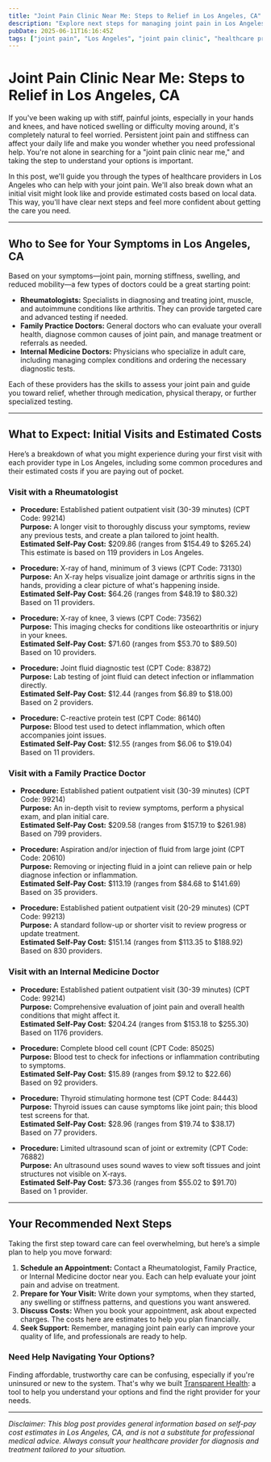 ```yaml
---
title: "Joint Pain Clinic Near Me: Steps to Relief in Los Angeles, CA"
description: "Explore next steps for managing joint pain in Los Angeles, CA, including who to see and estimated costs for initial care."
pubDate: 2025-06-11T16:16:45Z
tags: ["joint pain", "Los Angeles", "joint pain clinic", "healthcare providers", "medical costs", "rheumatology", "family practice", "internal medicine"]
---
```


# Joint Pain Clinic Near Me: Steps to Relief in Los Angeles, CA

If you've been waking up with stiff, painful joints, especially in your hands and knees, and have noticed swelling or difficulty moving around, it's completely natural to feel worried. Persistent joint pain and stiffness can affect your daily life and make you wonder whether you need professional help. You're not alone in searching for a "joint pain clinic near me," and taking the step to understand your options is important.

In this post, we'll guide you through the types of healthcare providers in Los Angeles who can help with your joint pain. We'll also break down what an initial visit might look like and provide estimated costs based on local data. This way, you'll have clear next steps and feel more confident about getting the care you need.

---

## Who to See for Your Symptoms in Los Angeles, CA

Based on your symptoms—joint pain, morning stiffness, swelling, and reduced mobility—a few types of doctors could be a great starting point:

- **Rheumatologists:** Specialists in diagnosing and treating joint, muscle, and autoimmune conditions like arthritis. They can provide targeted care and advanced testing if needed.
- **Family Practice Doctors:** General doctors who can evaluate your overall health, diagnose common causes of joint pain, and manage treatment or referrals as needed.
- **Internal Medicine Doctors:** Physicians who specialize in adult care, including managing complex conditions and ordering the necessary diagnostic tests.
  
Each of these providers has the skills to assess your joint pain and guide you toward relief, whether through medication, physical therapy, or further specialized testing.

---

## What to Expect: Initial Visits and Estimated Costs

Here’s a breakdown of what you might experience during your first visit with each provider type in Los Angeles, including some common procedures and their estimated costs if you are paying out of pocket.

### Visit with a Rheumatologist

- **Procedure:** Established patient outpatient visit (30-39 minutes) (CPT Code: 99214)  
  **Purpose:** A longer visit to thoroughly discuss your symptoms, review any previous tests, and create a plan tailored to joint health.  
  **Estimated Self-Pay Cost:** $209.86 (ranges from $154.49 to $265.24)  
  This estimate is based on 119 providers in Los Angeles.

- **Procedure:** X-ray of hand, minimum of 3 views (CPT Code: 73130)  
  **Purpose:** An X-ray helps visualize joint damage or arthritis signs in the hands, providing a clear picture of what's happening inside.  
  **Estimated Self-Pay Cost:** $64.26 (ranges from $48.19 to $80.32)  
  Based on 11 providers.

- **Procedure:** X-ray of knee, 3 views (CPT Code: 73562)  
  **Purpose:** This imaging checks for conditions like osteoarthritis or injury in your knees.  
  **Estimated Self-Pay Cost:** $71.60 (ranges from $53.70 to $89.50)  
  Based on 10 providers.

- **Procedure:** Joint fluid diagnostic test (CPT Code: 83872)  
  **Purpose:** Lab testing of joint fluid can detect infection or inflammation directly.  
  **Estimated Self-Pay Cost:** $12.44 (ranges from $6.89 to $18.00)  
  Based on 2 providers.

- **Procedure:** C-reactive protein test (CPT Code: 86140)  
  **Purpose:** Blood test used to detect inflammation, which often accompanies joint issues.  
  **Estimated Self-Pay Cost:** $12.55 (ranges from $6.06 to $19.04)  
  Based on 11 providers.

### Visit with a Family Practice Doctor

- **Procedure:** Established patient outpatient visit (30-39 minutes) (CPT Code: 99214)  
  **Purpose:** An in-depth visit to review symptoms, perform a physical exam, and plan initial care.  
  **Estimated Self-Pay Cost:** $209.58 (ranges from $157.19 to $261.98)  
  Based on 799 providers.

- **Procedure:** Aspiration and/or injection of fluid from large joint (CPT Code: 20610)  
  **Purpose:** Removing or injecting fluid in a joint can relieve pain or help diagnose infection or inflammation.  
  **Estimated Self-Pay Cost:** $113.19 (ranges from $84.68 to $141.69)  
  Based on 35 providers.

- **Procedure:** Established patient outpatient visit (20-29 minutes) (CPT Code: 99213)  
  **Purpose:** A standard follow-up or shorter visit to review progress or update treatment.  
  **Estimated Self-Pay Cost:** $151.14 (ranges from $113.35 to $188.92)  
  Based on 830 providers.

### Visit with an Internal Medicine Doctor

- **Procedure:** Established patient outpatient visit (30-39 minutes) (CPT Code: 99214)  
  **Purpose:** Comprehensive evaluation of joint pain and overall health conditions that might affect it.  
  **Estimated Self-Pay Cost:** $204.24 (ranges from $153.18 to $255.30)  
  Based on 1176 providers.

- **Procedure:** Complete blood cell count (CPT Code: 85025)  
  **Purpose:** Blood test to check for infections or inflammation contributing to symptoms.  
  **Estimated Self-Pay Cost:** $15.89 (ranges from $9.12 to $22.66)  
  Based on 92 providers.

- **Procedure:** Thyroid stimulating hormone test (CPT Code: 84443)  
  **Purpose:** Thyroid issues can cause symptoms like joint pain; this blood test screens for that.  
  **Estimated Self-Pay Cost:** $28.96 (ranges from $19.74 to $38.17)  
  Based on 77 providers.

- **Procedure:** Limited ultrasound scan of joint or extremity (CPT Code: 76882)  
  **Purpose:** An ultrasound uses sound waves to view soft tissues and joint structures not visible on X-rays.  
  **Estimated Self-Pay Cost:** $73.36 (ranges from $55.02 to $91.70)  
  Based on 1 provider.

---

## Your Recommended Next Steps

Taking the first step toward care can feel overwhelming, but here’s a simple plan to help you move forward:

1. **Schedule an Appointment:** Contact a Rheumatologist, Family Practice, or Internal Medicine doctor near you. Each can help evaluate your joint pain and advise on treatment.
2. **Prepare for Your Visit:** Write down your symptoms, when they started, any swelling or stiffness patterns, and questions you want answered.
3. **Discuss Costs:** When you book your appointment, ask about expected charges. The costs here are estimates to help you plan financially.
4. **Seek Support:** Remember, managing joint pain early can improve your quality of life, and professionals are ready to help.

### Need Help Navigating Your Options?

Finding affordable, trustworthy care can be confusing, especially if you're uninsured or new to the system. That's why we built [Transparent Health](https://transparenthealth.ai): a tool to help you understand your options and find the right provider for your needs.

---

*Disclaimer: This blog post provides general information based on self-pay cost estimates in Los Angeles, CA, and is not a substitute for professional medical advice. Always consult your healthcare provider for diagnosis and treatment tailored to your situation.*